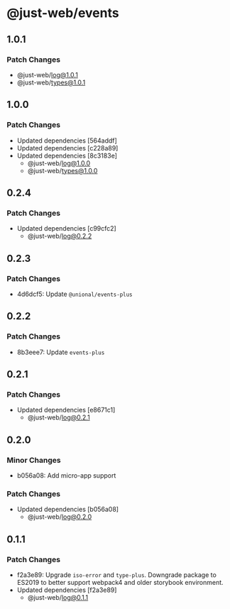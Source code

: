 # @just-web/events

## 1.0.1

### Patch Changes

- @just-web/log@1.0.1
- @just-web/types@1.0.1

## 1.0.0

### Patch Changes

- Updated dependencies [564addf]
- Updated dependencies [c228a89]
- Updated dependencies [8c3183e]
  - @just-web/log@1.0.0
  - @just-web/types@1.0.0

## 0.2.4

### Patch Changes

- Updated dependencies [c99cfc2]
  - @just-web/log@0.2.2

## 0.2.3

### Patch Changes

- 4d6dcf5: Update `@unional/events-plus`

## 0.2.2

### Patch Changes

- 8b3eee7: Update `events-plus`

## 0.2.1

### Patch Changes

- Updated dependencies [e8671c1]
  - @just-web/log@0.2.1

## 0.2.0

### Minor Changes

- b056a08: Add micro-app support

### Patch Changes

- Updated dependencies [b056a08]
  - @just-web/log@0.2.0

## 0.1.1

### Patch Changes

- f2a3e89: Upgrade `iso-error` and `type-plus`.
  Downgrade package to ES2019 to better support webpack4 and older storybook environment.
- Updated dependencies [f2a3e89]
  - @just-web/log@0.1.1
